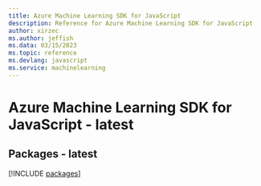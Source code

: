 ```yaml
---
title: Azure Machine Learning SDK for JavaScript
description: Reference for Azure Machine Learning SDK for JavaScript
author: xirzec
ms.author: jeffish
ms.data: 03/15/2023
ms.topic: reference
ms.devlang: javascript
ms.service: machinelearning
---
```

# Azure Machine Learning SDK for JavaScript - latest
## Packages - latest
[!INCLUDE [packages](machine-learning-index.md)]